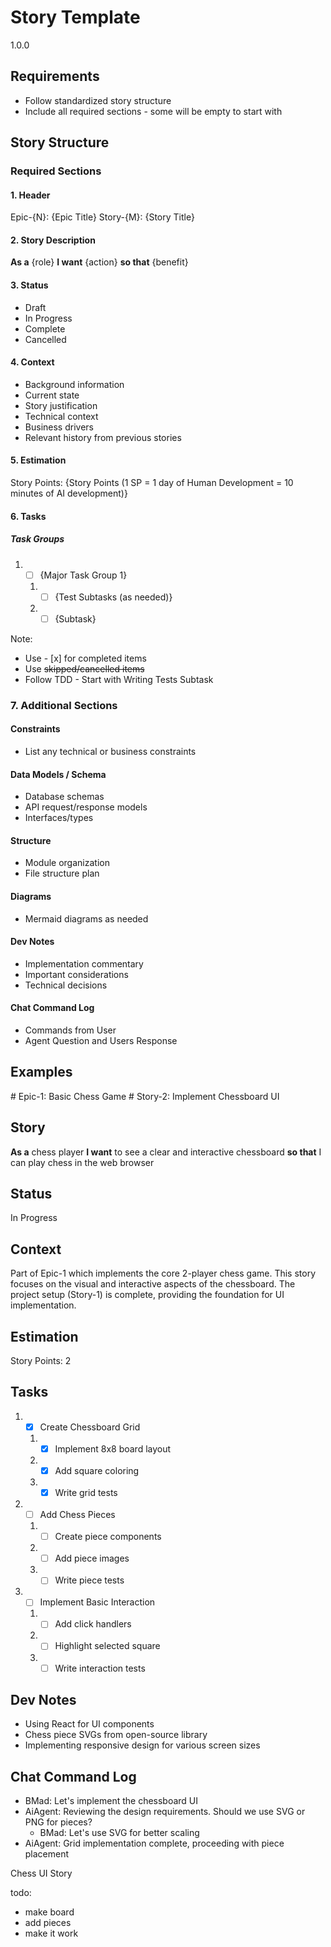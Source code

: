 # Story Template

<version>1.0.0</version>

## Requirements

- Follow standardized story structure
- Include all required sections - some will be empty to start with

## Story Structure

### Required Sections

#### 1. Header

Epic-{N}: {Epic Title}
Story-{M}: {Story Title}

#### 2. Story Description

**As a** {role}
**I want** {action}
**so that** {benefit}

#### 3. Status

- Draft
- In Progress
- Complete
- Cancelled

#### 4. Context

- Background information
- Current state
- Story justification
- Technical context
- Business drivers
- Relevant history from previous stories

#### 5. Estimation

Story Points: {Story Points (1 SP = 1 day of Human Development = 10 minutes of AI development)}

#### 6. Tasks

##### Task Groups

1. - [ ] {Major Task Group 1}
   1. - [ ] {Test Subtasks (as needed)}
   2. - [ ] {Subtask}

Note:

- Use - [x] for completed items
- Use ~~skipped/cancelled items~~
- Follow TDD - Start with Writing Tests Subtask

### 7. Additional Sections

#### Constraints

- List any technical or business constraints

#### Data Models / Schema

- Database schemas
- API request/response models
- Interfaces/types

#### Structure

- Module organization
- File structure plan

#### Diagrams

- Mermaid diagrams as needed

#### Dev Notes

- Implementation commentary
- Important considerations
- Technical decisions

#### Chat Command Log

- Commands from User
- Agent Question and Users Response

## Examples

<example>
# Epic-1: Basic Chess Game
# Story-2: Implement Chessboard UI

## Story

**As a** chess player
**I want** to see a clear and interactive chessboard
**so that** I can play chess in the web browser

## Status

In Progress

## Context

Part of Epic-1 which implements the core 2-player chess game. This story focuses on the visual and interactive aspects of the chessboard. The project setup (Story-1) is complete, providing the foundation for UI implementation.

## Estimation

Story Points: 2

## Tasks

1. - [x] Create Chessboard Grid
   1. - [x] Implement 8x8 board layout
   2. - [x] Add square coloring
   3. - [x] Write grid tests
2. - [ ] Add Chess Pieces
   1. - [ ] Create piece components
   2. - [ ] Add piece images
   3. - [ ] Write piece tests
3. - [ ] Implement Basic Interaction
   1. - [ ] Add click handlers
   2. - [ ] Highlight selected square
   3. - [ ] Write interaction tests

## Dev Notes

- Using React for UI components
- Chess piece SVGs from open-source library
- Implementing responsive design for various screen sizes

## Chat Command Log

- BMad: Let's implement the chessboard UI
- AiAgent: Reviewing the design requirements. Should we use SVG or PNG for pieces?
  - BMad: Let's use SVG for better scaling
- AiAgent: Grid implementation complete, proceeding with piece placement
  </example>

<example type="invalid">
Chess UI Story

todo:

- make board
- add pieces
- make it work
  </example> 
